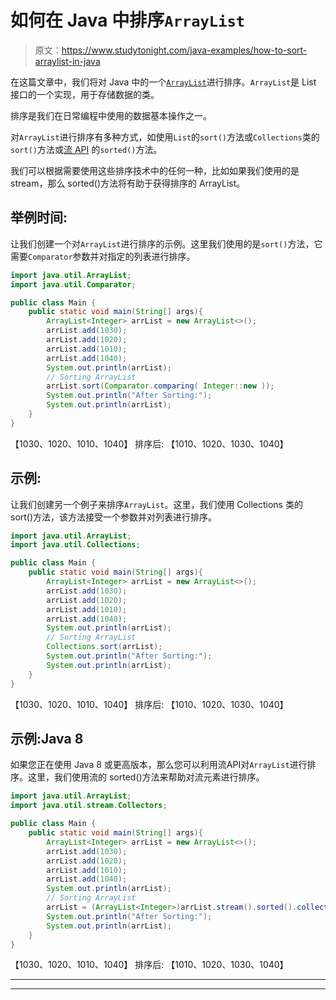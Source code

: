 # 如何在 Java 中排序`ArrayList`

> 原文：<https://www.studytonight.com/java-examples/how-to-sort-arraylist-in-java>

在这篇文章中，我们将对 Java 中的一个[`ArrayList`](https://www.studytonight.com/java/arraylist-in-collection-framework.php)进行排序。`ArrayList`是 List 接口的一个实现，用于存储数据的类。

排序是我们在日常编程中使用的数据基本操作之一。

对`ArrayList`进行排序有多种方式，如使用`List`的`sort()`方法或`Collections`类的`sort()`方法或[流 API](https://www.studytonight.com/java-8/java-8-stream-api) 的`sorted()`方法。

我们可以根据需要使用这些排序技术中的任何一种，比如如果我们使用的是 stream，那么 sorted()方法将有助于获得排序的 ArrayList。

## 举例时间:

让我们创建一个对`ArrayList`进行排序的示例。这里我们使用的是`sort()`方法，它需要`Comparator`参数并对指定的列表进行排序。

```java
import java.util.ArrayList;
import java.util.Comparator;

public class Main {
	public static void main(String[] args){
		ArrayList<Integer> arrList = new ArrayList<>();
		arrList.add(1030);
		arrList.add(1020);
		arrList.add(1010);
		arrList.add(1040);
		System.out.println(arrList);
		// Sorting ArrayList
		arrList.sort(Comparator.comparing( Integer::new ));
		System.out.println("After Sorting:");
		System.out.println(arrList);
	}
}
```

【1030、1020、1010、1040】
排序后:
【1010、1020、1030、1040】

## 示例:

让我们创建另一个例子来排序`ArrayList`。这里，我们使用 Collections 类的 sort()方法，该方法接受一个参数并对列表进行排序。

```java
import java.util.ArrayList;
import java.util.Collections;

public class Main {
	public static void main(String[] args){
		ArrayList<Integer> arrList = new ArrayList<>();
		arrList.add(1030);
		arrList.add(1020);
		arrList.add(1010);
		arrList.add(1040);
		System.out.println(arrList);
		// Sorting ArrayList
		Collections.sort(arrList);
		System.out.println("After Sorting:");
		System.out.println(arrList);
	}
}
```

【1030、1020、1010、1040】
排序后:
【1010、1020、1030、1040】

## 示例:Java 8

如果您正在使用 Java 8 或更高版本，那么您可以利用流API对`ArrayList`进行排序。这里，我们使用流的 sorted()方法来帮助对流元素进行排序。

```java
import java.util.ArrayList;
import java.util.stream.Collectors;

public class Main {
	public static void main(String[] args){
		ArrayList<Integer> arrList = new ArrayList<>();
		arrList.add(1030);
		arrList.add(1020);
		arrList.add(1010);
		arrList.add(1040);
		System.out.println(arrList);
		// Sorting ArrayList
		arrList = (ArrayList<Integer>)arrList.stream().sorted().collect(Collectors.toList());
		System.out.println("After Sorting:");
		System.out.println(arrList);
	}
}
```

【1030、1020、1010、1040】
排序后:
【1010、1020、1030、1040】

* * *

* * *